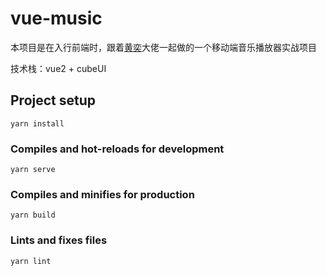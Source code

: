 # vue-music

本项目是在入行前端时，跟着[黄奕](https://github.com/ustbhuangyi)大佬一起做的一个移动端音乐播放器实战项目

技术栈：vue2 + cubeUI

## Project setup
```
yarn install
```

### Compiles and hot-reloads for development
```
yarn serve
```

### Compiles and minifies for production
```
yarn build
```

### Lints and fixes files
```
yarn lint
```
